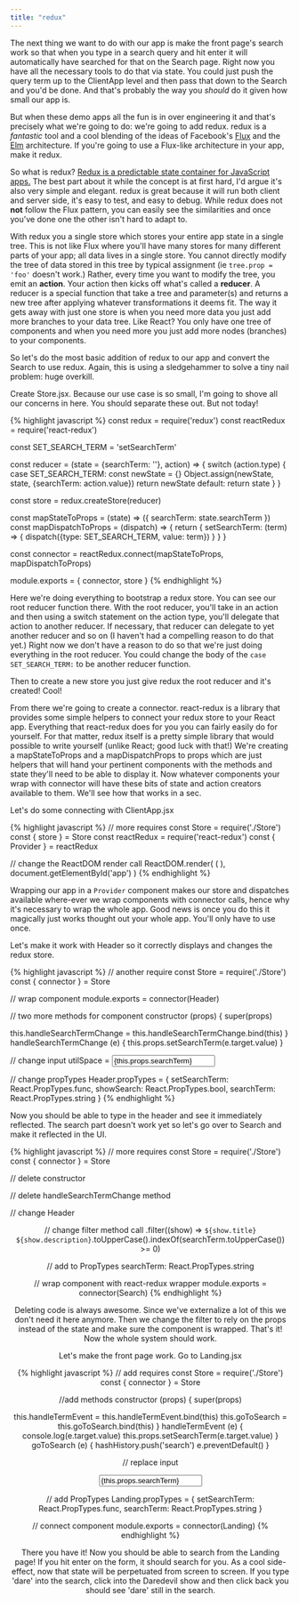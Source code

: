 ```yaml
---
title: "redux"
---
```


The next thing we want to do with our app is make the front page's search work so that when you type in a search query and hit enter it will automatically have searched for that on the Search page. Right now you have all the necessary tools to do that via state. You could just push the query term up to the ClientApp level and then pass that down to the Search and you'd be done. And that's probably the way you _should_ do it given how small our app is.

But when these demo apps all the fun is in over engineering it and that's precisely what we're going to do: we're going to add redux. redux is a _fantastic_ tool and a cool blending of the ideas of Facebook's [Flux][flux] and the [Elm][elm] architecture. If you're going to use a Flux-like architecture in your app, make it redux.

So what is redux? [Redux is a predictable state container for JavaScript apps.][redux] The best part about it while the concept is at first hard, I'd argue it's also very simple and elegant. redux is great because it will run both client and server side, it's easy to test, and easy to debug. While redux does not __not__ follow the Flux pattern, you can easily see the similarities and once you've done one the other isn't hard to adapt to.

With redux you a single store which stores your entire app state in a single tree. This is not like Flux where you'll have many stores for many different parts of your app; all data lives in a single store. You cannot directly modify the tree of data stored in this tree by typical assignment (ie <code>tree.prop = 'foo'</code> doesn't work.) Rather, every time you want to modify the tree, you emit an __action__. Your action then kicks off what's called a __reducer__. A reducer is a special function that take a tree and parameter(s) and returns a new tree after applying whatever transformations it deems fit. The way it gets away with just one store is when you need more data you just add more branches to your data tree. Like React? You only have one tree of components and when you need more you just add more nodes (branches) to your components.

So let's do the most basic addition of redux to our app and convert the Search to use redux. Again, this is using a sledgehammer to solve a tiny nail problem: huge overkill.

Create Store.jsx. Because our use case is so small, I'm going to shove all our concerns in here. You should separate these out. But not today!

{% highlight javascript %}
const redux = require('redux')
const reactRedux = require('react-redux')

const SET_SEARCH_TERM = 'setSearchTerm'

const reducer = (state = {searchTerm: ''}, action) => {
  switch (action.type) {
    case SET_SEARCH_TERM:
      const newState = {}
      Object.assign(newState, state, {searchTerm: action.value})
      return newState
    default:
      return state
  }
}

const store = redux.createStore(reducer)

const mapStateToProps = (state) => ({ searchTerm: state.searchTerm })
const mapDispatchToProps = (dispatch) => {
  return {
    setSearchTerm: (term) => {
      dispatch({type: SET_SEARCH_TERM, value: term})
    }
  }
}

const connector = reactRedux.connect(mapStateToProps, mapDispatchToProps)

module.exports = { connector, store }
{% endhighlight %}

Here we're doing everything to bootstrap a redux store. You can see our root reducer function there. With the root reducer, you'll take in an action and then using a switch statement on the action type, you'll delegate that action to another reducer. If necessary, that reducer can delegate to yet another reducer and so on (I haven't had a compelling reason to do that yet.) Right now we don't have a reason to do so that we're just doing everything in the root reducer. You could change the body of the <code>case SET_SEARCH_TERM:</code> to be another reducer function.

Then to create a new store you just give redux the root reducer and it's created! Cool!

From there we're going to create a connector. react-redux is a library that provides some simple helpers to connect your redux store to your React app. Everything that react-redux does for you you can fairly easily do for yourself. For that matter, redux itself is a pretty simple library that would possible to write yourself (unlike React; good luck with that!) We're creating a mapStateToProps and a mapDispatchProps to props which are just helpers that will hand your pertinent components with the methods and state they'll need to be able to display it. Now whatever components your wrap with connector will have these bits of state and action creators available to them. We'll see how that works in a sec.

Let's do some connecting with ClientApp.jsx

{% highlight javascript %}
// more requires
const Store = require('./Store')
const { store } = Store
const reactRedux = require('react-redux')
const { Provider } = reactRedux

// change the ReactDOM render call
ReactDOM.render(
  (
  <Provider store={store}>
    <App/>
  </Provider>
  ),
  document.getElementById('app')
)
{% endhighlight %}

Wrapping our app in a <code>Provider</code> component makes our store and dispatches available where-ever we wrap components with connector calls, hence why it's necessary to wrap the whole app. Good news is once you do this it magically just works thought out your whole app. You'll only have to use <code><Provider/></code> once.

Let's make it work with Header so it correctly displays and changes the redux store.

{% highlight javascript %}
// another require
const Store = require('./Store')
const { connector } = Store

// wrap component
module.exports = connector(Header)

// two more methods for component
constructor (props) {
  super(props)

  this.handleSearchTermChange = this.handleSearchTermChange.bind(this)
}
handleSearchTermChange (e) {
  this.props.setSearchTerm(e.target.value)
}

// change input
utilSpace = <input type='text' className='search-input' placeholder='Search' value={this.props.searchTerm} onChange={this.handleSearchTermChange} />

// change propTypes
Header.propTypes = {
  setSearchTerm: React.PropTypes.func,
  showSearch: React.PropTypes.bool,
  searchTerm: React.PropTypes.string
}
{% endhighlight %}

Now you should be able to type in the header and see it immediately reflected. The search part doesn't work yet so let's go over to Search and make it reflected in the UI.

{% highlight javascript %}
// more requires
const Store = require('./Store')
const { connector } = Store

// delete constructor

// delete handleSearchTermChange method

// change Header
<Header showSearch />

// change filter method call
.filter((show) => `${show.title} ${show.description}`.toUpperCase().indexOf(searchTerm.toUpperCase()) >= 0)

// add to PropTypes
searchTerm: React.PropTypes.string

// wrap component with react-redux wrapper
module.exports = connector(Search)
{% endhighlight %}

Deleting code is always awesome. Since we've externalize a lot of this we don't need it here anymore. Then we change the filter to rely on the props instead of the state and make sure the component is wrapped. That's it! Now the whole system should work.

Let's make the front page work. Go to Landing.jsx

{% highlight javascript %}
// add requires
const Store = require('./Store')
const { connector } = Store

//add methods
constructor (props) {
  super(props)

  this.handleTermEvent = this.handleTermEvent.bind(this)
  this.goToSearch = this.goToSearch.bind(this)
}
handleTermEvent (e) {
  console.log(e.target.value)
  this.props.setSearchTerm(e.target.value)
}
goToSearch (e) {
  hashHistory.push('search')
  e.preventDefault()
}

// replace input
<form onSubmit={this.goToSearch}>
  <input onChange={this.handleTermEvent} className='search' type='text' value={this.props.searchTerm} placeholder='Search' />
</form>

// add PropTypes
Landing.propTypes = {
  setSearchTerm: React.PropTypes.func,
  searchTerm: React.PropTypes.string
}

// connect component
module.exports = connector(Landing)
{% endhighlight %}

There you have it! Now you should be able to search from the Landing page! If you hit enter on the form, it should search for you. As a cool side-effect, now that state will be perpetuated from screen to screen. If you type 'dare' into the search, click into the Daredevil show and then click back you should see 'dare' still in the search.

[elm]: http://elm-lang.org/
[flux]: https://facebook.github.io/flux/
[redux]: http://redux.js.org/index.html